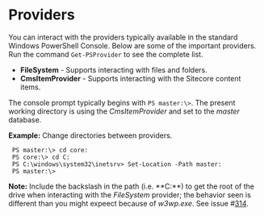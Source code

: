 # Providers

You can interact with the providers typically available in the standard Windows PowerShell Console. Below are some of the important providers. Run the command `Get-PSProvider` to see the complete list.

* **FileSystem** - Supports interacting with files and folders.
* **CmsItemProvider** - Supports interacting with the Sitecore content items.

The console prompt typically begins with `PS master:\>`. The present working directory is using the _CmsItemProvider_ and set to the _master_ database.

**Example:** Change directories between providers.

```text
 PS master:\> cd core:
 PS core:\> cd C:
 PS C:\windows\system32\inetsrv> Set-Location -Path master:
 PS master:\>
```

**Note:** Include the backslash in the path \(i.e. **C:\**\) to get the root of the drive when interacting with the _FileSystem_ provider; the behavior seen is different than you might expeect because of _w3wp.exe_. See issue \#[314](https://github.com/SitecorePowerShell/Console/issues/314).


